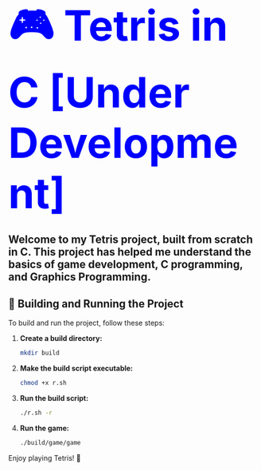 # <span style="color: blue; font-size: 3em;">🎮 Tetris in C [Under Development]</span>

Welcome to my Tetris project, built from scratch in C. This project has helped me understand the basics of game development, C programming, and Graphics Programming.
---

## 🔧 Building and Running the Project

To build and run the project, follow these steps:

1. **Create a build directory:**

    ```sh
    mkdir build
    ```

2. **Make the build script executable:**

    ```sh
    chmod +x r.sh
    ```

3. **Run the build script:**

    ```sh
    ./r.sh -r
    ```

4. **Run the game:**

    ```sh
    ./build/game/game
    ```

Enjoy playing Tetris! 🎉
